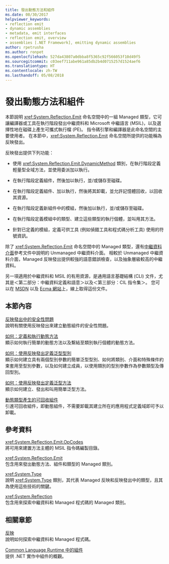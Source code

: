 ```yaml
---
title: 發出動態方法和組件
ms.date: 08/30/2017
helpviewer_keywords:
- reflection emit
- dynamic assemblies
- metadata, emit interfaces
- reflection emit, overview
- assemblies [.NET Framework], emitting dynamic assemblies
author: rpetrusha
ms.author: ronpet
ms.openlocfilehash: 527da43807a0dbba8f5365c92f566053f10d49f5
ms.sourcegitcommit: c03eef711abe961a85db2b4d0715257d1524aef6
ms.translationtype: HT
ms.contentlocale: zh-TW
ms.lasthandoff: 05/08/2018
---
```

# <a name="emitting-dynamic-methods-and-assemblies"></a>發出動態方法和組件
本節說明 <xref:System.Reflection.Emit> 命名空間中的一組 Managed 類型，它可讓編譯器或工具在執行階段發出中繼資料和 Microsoft 中繼語言 (MSIL)，以及選擇性地在磁碟上產生可攜式執行檔 (PE)。 指令碼引擎和編譯器是此命名空間的主要使用者。 在本節中，<xref:System.Reflection.Emit> 命名空間所提供的功能稱為反映發出。  
  
 反映發出提供下列功能：  
  
-   使用 <xref:System.Reflection.Emit.DynamicMethod> 類別，在執行階段定義輕量型全域方法，並使用委派加以執行。  
  
-   在執行階段定義組件，然後加以執行，並/或儲存至磁碟。  
  
-   在執行階段定義組件、加以執行，然後將其卸載，並允許記憶體回收，以回收其資源。  
  
-   在執行階段定義新組件中的模組，然後加以執行，並/或儲存至磁碟。  
  
-   在執行階段定義模組中的類型、建立這些類型的執行個體，並叫用其方法。  
  
-   針對已定義的模組，定義可供工具 (例如偵錯工具和程式碼分析工具) 使用的符號資訊。  
  
 除了 <xref:System.Reflection.Emit> 命名空間中的 Managed 類型，還有[中繼資料介面](../../../docs/framework/unmanaged-api/metadata/metadata-interfaces.md)參考文件中說明的 Unmanaged 中繼資料介面。 相較於 Unmanaged 中繼資料介面，Managed 反映發出提供較強的語意錯誤檢查，以及抽象層級較高的中繼資料。  
  
 另一項適用於中繼資料和 MSIL 的有用資源，是通用語言基礎結構 (CLI) 文件，尤其是＜第二部分：中繼資料定義和語意＞以及＜第三部分：CIL 指令集＞。 您可以在 [MSDN](http://go.microsoft.com/fwlink/?LinkID=65555) 以及 [Ecma 網站](http://go.microsoft.com/fwlink/?LinkId=116487)上，線上取得這份文件。  
  
## <a name="in-this-section"></a>本節內容
  
[反映發出中的安全性問題](../../../docs/framework/reflection-and-codedom/security-issues-in-reflection-emit.md)  
說明有關使用反映發出來建立動態組件的安全性問題。  

[如何：定義和執行動態方法](how-to-define-and-execute-dynamic-methods.md)   
顯示如何執行簡單的動態方法以及繫結至類別執行個體的動態方法。

[如何：使用反映發出定義泛型型別](how-to-define-a-generic-type-with-reflection-emit.md)   
顯示如何建立具有兩個型別參數的簡單泛型型別、如何將類別、介面和特殊條件約束套用至型別參數，以及如何建立成員，以使用類別的型別參數作為參數類型及傳回型別。

[如何：使用反映發出定義泛型方法](how-to-define-a-generic-method-with-reflection-emit.md)   
顯示如何建立、發出和叫用簡單泛型方法。

[動態類型產生的可回收組件](collectible-assemblies.md)   
引進可回收組件，即動態組件，不需要卸載其建立所在的應用程式定義域即可予以卸載。
  
## <a name="reference"></a>參考資料  
 <xref:System.Reflection.Emit.OpCodes>  
 將可用來建置方法主體的 MSIL 指令碼編製目錄。  
  
 <xref:System.Reflection.Emit>  
 包含用來發出動態方法、組件和類型的 Managed 類別。  
  
 <xref:System.Type>  
 說明 <xref:System.Type> 類別，其代表 Managed 反映和反映發出中的類型，且其為使用這些技術的關鍵。  
  
 <xref:System.Reflection>  
 包含用來探索中繼資料和 Managed 程式碼的 Managed 類別。  
  
## <a name="related-sections"></a>相關章節  
 [反映](../../../docs/framework/reflection-and-codedom/reflection.md)  
 說明如何探索中繼資料和 Managed 程式碼。  
  
 [Common Language Runtime 中的組件](../../../docs/framework/app-domains/assemblies-in-the-common-language-runtime.md)  
 提供 .NET 實作中組件的概觀。
